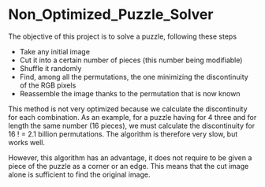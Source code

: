 # Non_Optimized_Puzzle_Solver

The objective of this project is to solve a puzzle, following these steps
  -  Take any initial image
  - Cut it into a certain number of pieces (this number being modifiable)
  - Shuffle it randomly
  - Find, among all the permutations, the one minimizing the discontinuity of the RGB pixels
  - Reassemble the image thanks to the permutation that is now known 

This method is not very optimized because we calculate the discontinuity for each combination. As an example, for a puzzle having for 4 three and for length the same number (16 pieces), we must calculate the discontinuity for 16 ! = 2.1 billion permutations.
The algorithm is therefore very slow, but works well.

However, this algorithm has an advantage, it does not require to be given a piece of the puzzle as a corner or an edge. This means that the cut image alone is sufficient to find the original image.
